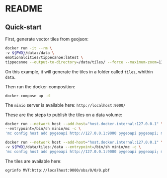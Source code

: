 # README

## Quick-start

First, generate vector tiles from geojson:

```bash
docker run -it --rm \
-v ${PWD}/data:/data \
emotionalcities/tippecanoe:latest \
tippecanoe --output-to-directory=/data/tiles/ --force --maximum-zoom=11 --drop-densest-as-needed --extend-zooms-if-still-dropping --no-tile-compression /data/obs.geojson
```

On this example, it will generate the tiles in a folder called `tiles`, whithin `data`.

Then run the docker-composition:

```bash
docker-compose up -d
```

The `minio` server is available here: `http://localhost:9000/`

These are the steps to publish the tiles on a data volume:

```bash
docker run --network host --add-host="host.docker.internal:127.0.0.1" \
--entrypoint=/bin/sh minio/mc -c \
'mc config host add pygeoapi http://127.0.0.1:9000 pygeoapi pygeoapi; mc ls pygeoapi; exit 0'
```

```bash
docker run --network host --add-host="host.docker.internal:127.0.0.1" \
-v ${PWD}/data/tiles:/data --entrypoint=/bin/sh minio/mc -c \
'mc config host add pygeoapi http://127.0.0.1:9000 pygeoapi pygeoapi; mc policy set public pygeoapi/obs; mc ls pygeoapi; exit 0'
```

The tiles are available here:

```bash
ogrinfo MVT:http://localhost:9000/obs/0/0/0.pbf
```


